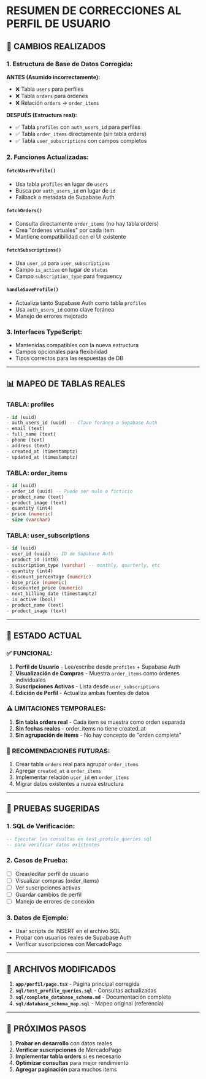 # RESUMEN DE CORRECCIONES AL PERFIL DE USUARIO

## 🔧 **CAMBIOS REALIZADOS**

### **1. Estructura de Base de Datos Corregida:**

**ANTES (Asumido incorrectamente):**
- ❌ Tabla `users` para perfiles
- ❌ Tabla `orders` para órdenes
- ❌ Relación `orders` -> `order_items`

**DESPUÉS (Estructura real):**
- ✅ Tabla `profiles` con `auth_users_id` para perfiles
- ✅ Tabla `order_items` directamente (sin tabla orders)
- ✅ Tabla `user_subscriptions` con campos completos

### **2. Funciones Actualizadas:**

#### **`fetchUserProfile()`**
- Usa tabla `profiles` en lugar de `users`
- Busca por `auth_users_id` en lugar de `id`
- Fallback a metadata de Supabase Auth

#### **`fetchOrders()`** 
- Consulta directamente `order_items` (no hay tabla orders)
- Crea "órdenes virtuales" por cada item
- Mantiene compatibilidad con el UI existente

#### **`fetchSubscriptions()`**
- Usa `user_id` para `user_subscriptions`
- Campo `is_active` en lugar de `status`
- Campo `subscription_type` para frequency

#### **`handleSaveProfile()`**
- Actualiza tanto Supabase Auth como tabla `profiles`
- Usa `auth_users_id` como clave foránea
- Manejo de errores mejorado

### **3. Interfaces TypeScript:**
- Mantenidas compatibles con la nueva estructura
- Campos opcionales para flexibilidad
- Tipos correctos para las respuestas de DB

---

## 📊 **MAPEO DE TABLAS REALES**

### **TABLA: profiles**
```sql
- id (uuid)
- auth_users_id (uuid) -- Clave foránea a Supabase Auth
- email (text)
- full_name (text)
- phone (text)
- address (text)
- created_at (timestamptz)
- updated_at (timestamptz)
```

### **TABLA: order_items**
```sql
- id (uuid)
- order_id (uuid) -- Puede ser nulo o ficticio
- product_name (text)
- product_image (text)
- quantity (int4)
- price (numeric)
- size (varchar)
```

### **TABLA: user_subscriptions**
```sql
- id (uuid)
- user_id (uuid) -- ID de Supabase Auth
- product_id (int8)
- subscription_type (varchar) -- monthly, quarterly, etc
- quantity (int4)
- discount_percentage (numeric)
- base_price (numeric)
- discounted_price (numeric)
- next_billing_date (timestamptz)
- is_active (bool)
- product_name (text)
- product_image (text)
```

---

## 🚀 **ESTADO ACTUAL**

### **✅ FUNCIONAL:**
1. **Perfil de Usuario** - Lee/escribe desde `profiles` + Supabase Auth
2. **Visualización de Compras** - Muestra `order_items` como órdenes individuales
3. **Suscripciones Activas** - Lista desde `user_subscriptions`
4. **Edición de Perfil** - Actualiza ambas fuentes de datos

### **⚠️ LIMITACIONES TEMPORALES:**
1. **Sin tabla orders real** - Cada item se muestra como orden separada
2. **Sin fechas reales** - order_items no tiene created_at
3. **Sin agrupación de items** - No hay concepto de "orden completa"

### **🔮 RECOMENDACIONES FUTURAS:**
1. Crear tabla `orders` real para agrupar `order_items`
2. Agregar `created_at` a `order_items`
3. Implementar relación `user_id` en `order_items`
4. Migrar datos existentes a nueva estructura

---

## 🧪 **PRUEBAS SUGERIDAS**

### **1. SQL de Verificación:**
```sql
-- Ejecutar las consultas en test_profile_queries.sql
-- para verificar datos existentes
```

### **2. Casos de Prueba:**
- [ ] Crear/editar perfil de usuario
- [ ] Visualizar compras (order_items)
- [ ] Ver suscripciones activas
- [ ] Guardar cambios de perfil
- [ ] Manejo de errores de conexión

### **3. Datos de Ejemplo:**
- Usar scripts de INSERT en el archivo SQL
- Probar con usuarios reales de Supabase Auth
- Verificar suscripciones con MercadoPago

---

## 💾 **ARCHIVOS MODIFICADOS**

1. **`app/perfil/page.tsx`** - Página principal corregida
2. **`sql/test_profile_queries.sql`** - Consultas actualizadas
3. **`sql/complete_database_schema.md`** - Documentación completa
4. **`sql/database_schema_map.sql`** - Mapeo original (referencia)

---

## 🎯 **PRÓXIMOS PASOS**

1. **Probar en desarrollo** con datos reales
2. **Verificar suscripciones** de MercadoPago
3. **Implementar tabla orders** si es necesario
4. **Optimizar consultas** para mejor rendimiento
5. **Agregar paginación** para muchos items
